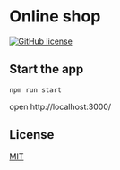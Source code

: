 # Online shop
[![GitHub license](https://img.shields.io/github/license/Radomyr-kh/delivery-app)](https://github.com/Radomyr-kh/online-shop/main/LICENSE.md)

## Start the app

`npm run start`

open http://localhost:3000/

## License
[MIT](https://choosealicense.com/licenses/mit/)
